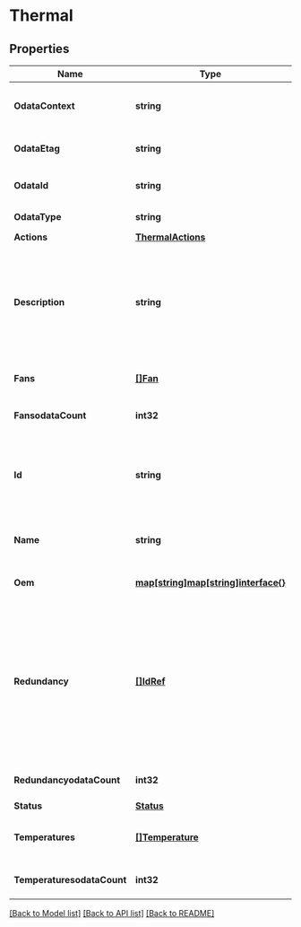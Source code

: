 # Thermal

## Properties
Name | Type | Description | Notes
------------ | ------------- | ------------- | -------------
**OdataContext** | **string** | The OData description of a payload. | [optional] 
**OdataEtag** | **string** | The current ETag of the resource. | [optional] 
**OdataId** | **string** | The unique identifier for a resource. | 
**OdataType** | **string** | The type of a resource. | 
**Actions** | [**ThermalActions**](ThermalActions.md) |  | [optional] 
**Description** | **string** | Provides a description of this resource and is used for commonality  in the schema definitions. | [optional] 
**Fans** | [**[]Fan**](Fan.md) | This is the definition for fans. | [optional] 
**FansodataCount** | **int32** | The number of items in a collection. | [optional] 
**Id** | **string** | Uniquely identifies the resource within the collection of like resources. | 
**Name** | **string** | The name of the resource or array element. | 
**Oem** | [**map[string]map[string]interface{}**](map[string]interface{}.md) | Oem extension object. | [optional] 
**Redundancy** | [**[]IdRef**](idRef.md) | This structure is used to show redundancy for fans.  The Component ids will reference the members of the redundancy groups. | [optional] 
**RedundancyodataCount** | **int32** | The number of items in a collection. | [optional] 
**Status** | [**Status**](Status.md) |  | [optional] 
**Temperatures** | [**[]Temperature**](Temperature.md) | This is the definition for temperature sensors. | [optional] 
**TemperaturesodataCount** | **int32** | The number of items in a collection. | [optional] 

[[Back to Model list]](../README.md#documentation-for-models) [[Back to API list]](../README.md#documentation-for-api-endpoints) [[Back to README]](../README.md)


